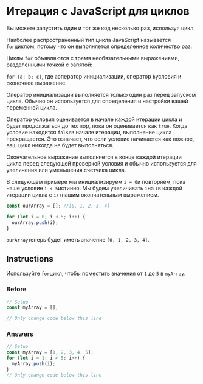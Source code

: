 # Итерация с JavaScript для циклов
Вы можете запустить один и тот же код несколько раз, используя цикл.

Наиболее распространенный тип цикла JavaScript называется `for`циклом, потому что он выполняется определенное количество раз.

Циклы `for` объявляются с тремя необязательными выражениями, разделенными точкой с запятой:

`for (a; b; c)`, где `a`оператор инициализации, оператор `b`условия и `c`конечное выражение.

Оператор инициализации выполняется только один раз перед запуском цикла. Обычно он используется для определения и настройки вашей переменной цикла.

Оператор условия оценивается в начале каждой итерации цикла и будет продолжаться до тех пор, пока он оценивается как `true`. Когда условие находится `false`в начале итерации, выполнение цикла прекращается. Это означает, что если условие начинается как ложное, ваш цикл никогда не будет выполняться.

Окончательное выражение выполняется в конце каждой итерации цикла перед следующей проверкой условия и обычно используется для увеличения или уменьшения счетчика цикла.

В следующем примере мы инициализируем `i = 0`и повторяем, пока наше условие `i < 5`истинно. Мы будем увеличивать `i`на `1`в каждой итерации цикла с `i++`нашим окончательным выражением.

```javascript
const ourArray = []; //[0, 1, 2, 3, 4]

for (let i = 0; i < 5; i++) {
  ourArray.push(i);
}
```
`ourArray`теперь будет иметь значение `[0, 1, 2, 3, 4]`.

## Instructions

Используйте `for`цикл, чтобы поместить значения от `1` до `5` в `myArray`.
 ### Before
 
 ```javascript
 // Setup
const myArray = [];

// Only change code below this line
```
### Answers

```javascript
// Setup
const myArray = [1, 2, 3, 4, 5];
for (let i = 1; i > 5; i++) {
  myArray.push(i);
}
// Only change code below this line
```
